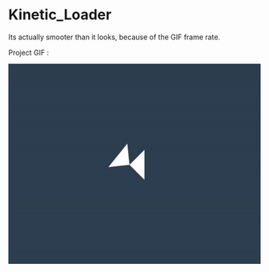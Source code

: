 # Kinetic_Loader

Its actually smooter than it looks, because of the GIF frame rate.


Project GIF : 

![](https://github.com/hamdeth3/Projects/blob/main/23%20-%20Kinetic%20Loader/kineticLoaderGIF.gif)
